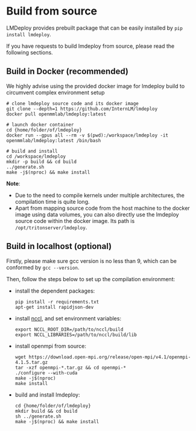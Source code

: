 # Build from source

LMDeploy provides prebuilt package that can be easily installed by `pip install lmdeploy`.

If you have requests to build lmdeploy from source, please read the following sections.

## Build in Docker (recommended)

We highly advise using the provided docker image for lmdeploy build to circumvent complex environment setup

```shell
# clone lmdeploy source code and its docker image
git clone --depth=1 https://github.com/InternLM/lmdeploy
docker pull openmmlab/lmdeploy:latest

# launch docker container
cd {home/folder/of/lmdeploy}
docker run --gpus all --rm -v $(pwd):/workspace/lmdeploy -it openmmlab/lmdeploy:latest /bin/bash

# build and install
cd /workspace/lmdeploy
mkdir -p build && cd build
../generate.sh
make -j$(nproc) && make install
```

**Note**:

- Due to the need to compile kernels under multiple architectures, the compilation time is quite long.
- Apart from mapping source code from the host machine to the docker image using data volumes, you can also directly use the lmdeploy source code within the docker image.
  Its path is `/opt/tritonserver/lmdeploy`.

## Build in localhost (optional)

Firstly, please make sure gcc version is no less than 9, which can be conformed by `gcc --version`.

Then, follow the steps below to set up the compilation environment:

- install the dependent packages:
  ```shell
  pip install -r requirements.txt
  apt-get install rapidjson-dev
  ```
- install [nccl](https://docs.nvidia.com/deeplearning/nccl/install-guide/index.html), and set environment variables:
  ```shell
  export NCCL_ROOT_DIR=/path/to/nccl/build
  export NCCL_LIBRARIES=/path/to/nccl/build/lib
  ```
- install openmpi from source:
  ```shell
  wget https://download.open-mpi.org/release/open-mpi/v4.1/openmpi-4.1.5.tar.gz
  tar -xzf openmpi-*.tar.gz && cd openmpi-*
  ./configure --with-cuda
  make -j$(nproc)
  make install
  ```
- build and install lmdeploy:
  ```shell
  cd {home/folder/of/lmdeploy}
  mkdir build && cd build
  sh ../generate.sh
  make -j$(nproc) && make install
  ```
